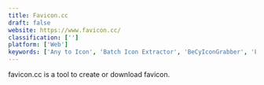 ```yaml
---
title: Favicon.cc
draft: false 
website: https://www.favicon.cc/
classification: ['']
platform: ['Web']
keywords: ['Any to Icon', 'Batch Icon Extractor', 'BeCyIconGrabber', 'FavIcon from Pics', 'FaviconShop', 'Gconvert', 'GenFavicon', 'Get Icons', 'IcoFX', 'Icon to Any', 'IconViewer', 'JDraw', 'Online Convert', 'Online Image Converter', 'RealWorld Icon Editor', 'Thumbico', 'faviconit']
---
```

favicon.cc is a tool to create or download favicon.